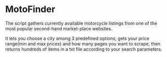 # MotoFinder

The script gathers currently available motorcycle listings from one of the most popular second-hand market-place websites.

It lets you choose a city among 3 predefined options, gets your price range(min and max prices) and how many pages you want to scrape, then returns hundreds of items in a txt file according to your search parameters.
